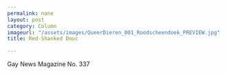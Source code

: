 ```yaml
---
permalink: none
layout: post
category: Column
imageurl: "/assets/images/QueerDieren_001_Roodscheendoek_PREVIEW.jpg"
title: Red-Shanked Douc

---
```


Gay News Magazine No. 337
